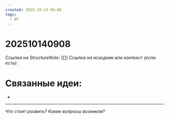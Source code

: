 ```yaml
---
created: 2025-10-14 09:08
tags:
  - ИТ
---
```

# 202510140908
*Ссылка на StructureNote:* [[]]
*Ссылка на исходник или контекст (если есть):* 

# Связанные идеи:
* 
---

*Что стоит развить? Какие вопросы возникли?*